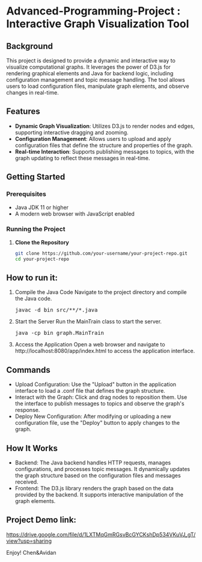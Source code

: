 # Advanced-Programming-Project : Interactive Graph Visualization Tool

## Background
This project is designed to provide a dynamic and interactive way to visualize computational graphs. It leverages the power of D3.js for rendering graphical elements and Java for backend logic, including configuration management and topic message handling. The tool allows users to load configuration files, manipulate graph elements, and observe changes in real-time.

## Features
- **Dynamic Graph Visualization**: Utilizes D3.js to render nodes and edges, supporting interactive dragging and zooming.
- **Configuration Management**: Allows users to upload and apply configuration files that define the structure and properties of the graph.
- **Real-time Interaction**: Supports publishing messages to topics, with the graph updating to reflect these messages in real-time.

## Getting Started

### Prerequisites
- Java JDK 11 or higher
- A modern web browser with JavaScript enabled

### Running the Project

1. **Clone the Repository**
   ```bash
   git clone https://github.com/your-username/your-project-repo.git
   cd your-project-repo


## How to run it:
1. Compile the Java Code Navigate to the project directory and compile the Java code.
   <pre>javac -d bin src/**/*.java </pre>
2. Start the Server Run the MainTrain class to start the server.
   <pre>java -cp bin graph.MainTrain </pre>
3. Access the Application Open a web browser and navigate to http://localhost:8080/app/index.html to access the application interface.

## Commands
- Upload Configuration: Use the "Upload" button in the application interface to load a .conf file that defines the graph structure.
- Interact with the Graph: Click and drag nodes to reposition them. Use the interface to publish messages to topics and observe the graph's response.
- Deploy New Configuration: After modifying or uploading a new configuration file, use the "Deploy" button to apply changes to the graph.

## How It Works
- Backend: The Java backend handles HTTP requests, manages configurations, and processes topic messages. It dynamically updates the graph structure based on the configuration files and messages received.
- Frontend: The D3.js library renders the graph based on the data provided by the backend. It supports interactive manipulation of the graph elements.

## Project Demo link:
https://drive.google.com/file/d/1LXTMqGmRGsvBcGYCKshDp534VKuVJ_gT/view?usp=sharing

Enjoy! Chen&Avidan
